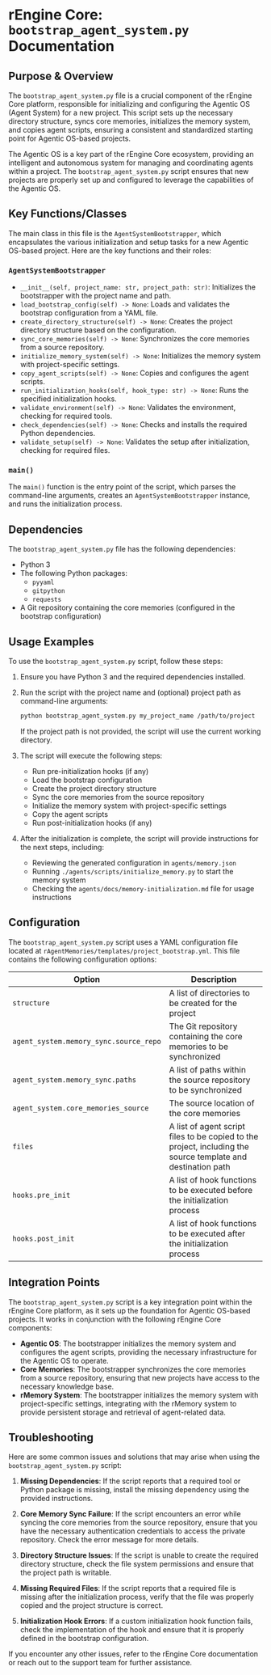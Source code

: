 # rEngine Core: `bootstrap_agent_system.py` Documentation

## Purpose & Overview

The `bootstrap_agent_system.py` file is a crucial component of the rEngine Core platform, responsible for initializing and configuring the Agentic OS (Agent System) for a new project. This script sets up the necessary directory structure, syncs core memories, initializes the memory system, and copies agent scripts, ensuring a consistent and standardized starting point for Agentic OS-based projects.

The Agentic OS is a key part of the rEngine Core ecosystem, providing an intelligent and autonomous system for managing and coordinating agents within a project. The `bootstrap_agent_system.py` script ensures that new projects are properly set up and configured to leverage the capabilities of the Agentic OS.

## Key Functions/Classes

The main class in this file is the `AgentSystemBootstrapper`, which encapsulates the various initialization and setup tasks for a new Agentic OS-based project. Here are the key functions and their roles:

### `AgentSystemBootstrapper`

- `__init__(self, project_name: str, project_path: str)`: Initializes the bootstrapper with the project name and path.
- `load_bootstrap_config(self) -> None`: Loads and validates the bootstrap configuration from a YAML file.
- `create_directory_structure(self) -> None`: Creates the project directory structure based on the configuration.
- `sync_core_memories(self) -> None`: Synchronizes the core memories from a source repository.
- `initialize_memory_system(self) -> None`: Initializes the memory system with project-specific settings.
- `copy_agent_scripts(self) -> None`: Copies and configures the agent scripts.
- `run_initialization_hooks(self, hook_type: str) -> None`: Runs the specified initialization hooks.
- `validate_environment(self) -> None`: Validates the environment, checking for required tools.
- `check_dependencies(self) -> None`: Checks and installs the required Python dependencies.
- `validate_setup(self) -> None`: Validates the setup after initialization, checking for required files.

### `main()`

The `main()` function is the entry point of the script, which parses the command-line arguments, creates an `AgentSystemBootstrapper` instance, and runs the initialization process.

## Dependencies

The `bootstrap_agent_system.py` file has the following dependencies:

- Python 3
- The following Python packages:
  - `pyyaml`
  - `gitpython`
  - `requests`
- A Git repository containing the core memories (configured in the bootstrap configuration)

## Usage Examples

To use the `bootstrap_agent_system.py` script, follow these steps:

1. Ensure you have Python 3 and the required dependencies installed.
2. Run the script with the project name and (optional) project path as command-line arguments:

   ```bash
   python bootstrap_agent_system.py my_project_name /path/to/project
   ```

   If the project path is not provided, the script will use the current working directory.

1. The script will execute the following steps:
   - Run pre-initialization hooks (if any)
   - Load the bootstrap configuration
   - Create the project directory structure
   - Sync the core memories from the source repository
   - Initialize the memory system with project-specific settings
   - Copy the agent scripts
   - Run post-initialization hooks (if any)

1. After the initialization is complete, the script will provide instructions for the next steps, including:
   - Reviewing the generated configuration in `agents/memory.json`
   - Running `./agents/scripts/initialize_memory.py` to start the memory system
   - Checking the `agents/docs/memory-initialization.md` file for usage instructions

## Configuration

The `bootstrap_agent_system.py` script uses a YAML configuration file located at `rAgentMemories/templates/project_bootstrap.yml`. This file contains the following configuration options:

| Option | Description |
| --- | --- |
| `structure` | A list of directories to be created for the project |
| `agent_system.memory_sync.source_repo` | The Git repository containing the core memories to be synchronized |
| `agent_system.memory_sync.paths` | A list of paths within the source repository to be synchronized |
| `agent_system.core_memories_source` | The source location of the core memories |
| `files` | A list of agent script files to be copied to the project, including the source template and destination path |
| `hooks.pre_init` | A list of hook functions to be executed before the initialization process |
| `hooks.post_init` | A list of hook functions to be executed after the initialization process |

## Integration Points

The `bootstrap_agent_system.py` script is a key integration point within the rEngine Core platform, as it sets up the foundation for Agentic OS-based projects. It works in conjunction with the following rEngine Core components:

- **Agentic OS**: The bootstrapper initializes the memory system and configures the agent scripts, providing the necessary infrastructure for the Agentic OS to operate.
- **Core Memories**: The bootstrapper synchronizes the core memories from a source repository, ensuring that new projects have access to the necessary knowledge base.
- **rMemory System**: The bootstrapper initializes the memory system with project-specific settings, integrating with the rMemory system to provide persistent storage and retrieval of agent-related data.

## Troubleshooting

Here are some common issues and solutions that may arise when using the `bootstrap_agent_system.py` script:

1. **Missing Dependencies**: If the script reports that a required tool or Python package is missing, install the missing dependency using the provided instructions.

1. **Core Memory Sync Failure**: If the script encounters an error while syncing the core memories from the source repository, ensure that you have the necessary authentication credentials to access the private repository. Check the error message for more details.

1. **Directory Structure Issues**: If the script is unable to create the required directory structure, check the file system permissions and ensure that the project path is writable.

1. **Missing Required Files**: If the script reports that a required file is missing after the initialization process, verify that the file was properly copied and the project structure is correct.

1. **Initialization Hook Errors**: If a custom initialization hook function fails, check the implementation of the hook and ensure that it is properly defined in the bootstrap configuration.

If you encounter any other issues, refer to the rEngine Core documentation or reach out to the support team for further assistance.
